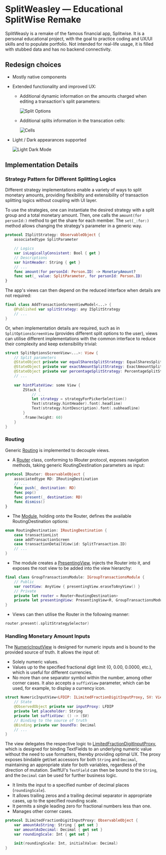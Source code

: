 # SplitWeasley — Educational SplitWise Remake

SplitWeasly is a remake of the famous financial app, Splitwise.
It is a personal educational project, with the goal to practice coding and UX/UI skills and to populate portfolio.
Not intended for real-life usage, it is filled with stubbed data and has no backend connectivity.

## Redesign choices

- Mostly native components
- Extended functionality and improved UX:

  - Additional dynamic information on the amounts charged when editing a transaction's split parameters:
  
    ![Split Options](https://github.com/myra5hik/SplitWeasley/assets/80918676/ef16838a-4426-4677-be9a-89b0b84bbbdb)
  
  - Additional splits information in the transcation cells:
  
    ![Cells](https://github.com/myra5hik/SplitWeasley/assets/80918676/275c297a-81fc-47c5-9d01-dde135a844da)
    
- Light / Dark appearances supported

    ![Light Dark Mode](https://github.com/myra5hik/SplitWeasley/assets/80918676/e501e84a-bb0e-400f-b223-72742d483ff1)

## Implementation Details

###
### Strategy Pattern for Different Splitting Logics

Different strategy implementations enable a variety of ways to split monetary amounts, providing flexibility and extensibility of transaction splitting logics without coupling with UI layer.

To use the strategies, one can instantiate the desired strategy with a split group and a total monetary amount. Then, one calls the `amount(for personId:)` method to get the share for each member. The `set(_:for:)` method allows changing the strategy's parameter in a generic way.

```swift
protocol ISplitStrategy: ObservableObject {
    associatedtype SplitParameter

    // Logics
    var isLogicallyConsistent: Bool { get }
    // Descriptions
    var hintHeader: String { get }
    // ...
    func amount(for personId: Person.ID) -> MonetaryAmount?
    func set(_ value: SplitParameter, for personId: Person.ID)
}
```

The app's views can then depend on the reduced interface when details are not required:

```swift
final class AddTransactionScreenViewModel<...> {
    @Published var splitStrategy: any ISplitStrategy
    // ...
}
```

Or, when implementation details are required, such as in `SplitOptionsScreenView` (provides different split options to the user), views can utilise different implementations with the common interface to reduce their complexity and keep extensibility trivial:

```swift
struct SplitOptionsScreenView<...>: View {
    // Split parameters
    @StateObject private var equalSharesSplitStrategy: EqualSharesSplitStrategy
    @StateObject private var exactAmountSplitStrategy: ExactAmountSplitStrategy
    @StateObject private var percentageSplitStrategy: PercentageSplitStrategy
    // ...
    
    var hintPlateView: some View {
        ZStack {
            // ...
            let strategy = strategyForPickerSelection()
            Text(strategy.hintHeader).font(.headline)
            Text(strategy.hintDescription).font(.subheadline)
        }
        .frame(height: 60)
    }
}
```

###
### Routing 

Generic [Routing](https://github.com/myra5hik/SplitWeasley/tree/main/SplitWeasley/SplitWeasley/Routing) is implemented to decouple views.

- A [Router](https://github.com/myra5hik/SplitWeasley/blob/main/SplitWeasley/SplitWeasley/Routing/Router.swift) class, conforming to IRouter protocol, exposes navigation methods, taking generic RoutingDestination parameters as input:

```swift
protocol IRouter: ObservableObject {
    associatedtype RD: IRoutingDestination
    // ...
    func push(_ destination: RD)
    func pop()
    func present(_ destination: RD)
    func dismiss()
}
```

- The [Module](https://github.com/myra5hik/SplitWeasley/blob/main/SplitWeasley/SplitWeasley/Modules/GroupTransactionsModule.swift), holding onto the Router, defines the available RoutingDestination options:

```swift
enum RoutingDestination: IRoutingDestination {
    case transactionList
    case addTransactionScreen
    case transactionDetailView(id: SplitTransaction.ID)
    // ...
}
```

- The module creates a [PresentingView](https://github.com/myra5hik/SplitWeasley/blob/main/SplitWeasley/SplitWeasley/Routing/PresentingView.swift), injects the Router into it, and exposes the root view to be added into the view hierarchy:

```swift
final class GroupTransactionsModule: IGroupTransactionsModule {
    // Public
    var rootView: AnyView { presentingView.eraseToAnyView() }
    // Private
    private let router = Router<RoutingDestination>
    private let presentingView: PresentingView<R, GroupTransactionsModule>
}
```

- Views can then utilise the Router in the following manner:

```swift
router.present(.splitStrategySelector)
```

###
### Handling Monetary Amount Inputs 

The [NumericInputView](https://github.com/myra5hik/SplitWeasley/blob/main/SplitWeasley/SplitWeasley/UI/Elements/NumericInputView.swift) is designed for numeric inputs and is bound to the provided source of truth. It allows the input of:
- Solely numeric values.
- Values up to the specified fractional digit limit (0, 0.00, 0.0000, etc.), which is useful for different currencies.
- No more than one separator symbol within the number, among other corner cases.
It also accepts a `suffixView` parameter, which can be used, for example, to display a currency icon.

```swift
struct NumericInputView<LFDIP: ILimitedFractionDigitInputProxy, SV: View>: View {
    // State
    @ObservedObject private var inputProxy: LFDIP
    private let placeholder: String
    private let suffixView: () -> (SV)
    // Binding to the source of truth
    @Binding private var boundTo: Decimal
    // ...
}
```

The view delegates the respective logic to [LimitedFractionDigitInputProxy](https://github.com/myra5hik/SplitWeasley/blob/main/SplitWeasley/SplitWeasley/UI/Helpers/LimitedFractionDigitInputProxy.swift), which is designed for binding TextFields to an underlying numeric value without the need to use formatters, thereby providing optimal UX. The proxy exposes bindable get/set accessors for both `String` and `Decimal`, maintaining an appropriate state for both variables, regardless of the direction of mutation. SwiftUI's `TextField` can then be bound to the `String`, and the `Decimal` can be used for further business logic.

- It limits the input to a specified number of decimal places (`roundingScale`).
- It allows trailing zeros and a trailing decimal separator in appropriate cases, up to the specified rounding scale.
- It permits a single leading zero for fractional numbers less than one.
- Manages other corner cases.

```swift
protocol ILimitedFractionDigitInputProxy: ObservableObject {
    var amountAsString: String { get set }
    var amountAsDecimal: Decimal { get set }
    var roundingScale: Int { get set }

    init(roundingScale: Int, initialValue: Decimal)
}
```
